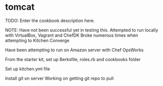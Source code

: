 # tomcat

TODO: Enter the cookbook description here.

NOTE:
Have not been successful yet in testing this.
Attempted to run locally with VirtualBox, Vagrant and ChefDK
Broke numerous times when attempting to Kitchen Converge

Have been attempting to run on Amazon server with Chef OpsWorks

From the starter kit, set up Berksfile, roles.rb and cookbooks folder

Set up kitchen.yml file

Install git on server
Working on getting git repo to pull


